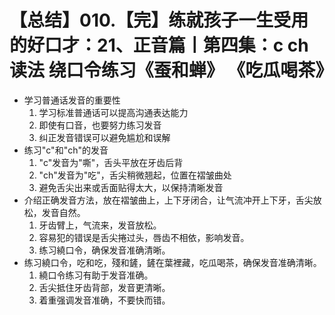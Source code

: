 # 【总结】010.【完】练就孩子一生受用的好口才：21、正音篇丨第四集：c ch读法 绕口令练习《蚕和蝉》 《吃瓜喝茶》

-   学习普通话发音的重要性
    1.  学习标准普通话可以提高沟通表达能力
    2.  即使有口音，也要努力练习发音
    3.  纠正发音错误可以避免尴尬和误解
-   练习"c"和"ch"的发音
    1.  "c"发音为"嘶"，舌头平放在牙齿后背
    2.  "ch"发音为"吃"，舌尖稍微翘起，位置在褶皱曲处
    3.  避免舌尖出来或舌面贴得太大，以保持清晰发音
-   介绍正确发音方法，放在褶皱曲上，上下牙闭合，让气流冲开上下牙，舌尖放松，发音自然。
    1.  牙齿臂上，气流来，发音放松。
    2.  容易犯的错误是舌尖捲过头，唇齿不相依，影响发音。
    3.  练习繞口令，确保发音准确清晰。
-   练习繞口令，吃和吃，殘和鏟，鏟在葉裡藏，吃瓜喝茶，确保发音准确清晰。
    1.  繞口令练习有助于发音准确。
    2.  舌尖抵住牙齿背部，发音更清晰。
    3.  着重强调发音准确，不要快而错。